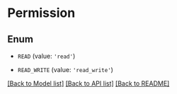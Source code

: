 # Permission


## Enum

* `READ` (value: `'read'`)

* `READ_WRITE` (value: `'read_write'`)

[[Back to Model list]](../README.md#documentation-for-models) [[Back to API list]](../README.md#documentation-for-api-endpoints) [[Back to README]](../README.md)


